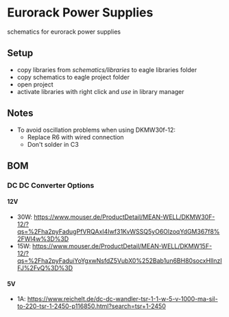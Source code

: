 # Eurorack Power Supplies

schematics for eurorack power supplies

## Setup

* copy libraries from *schematics/libraries* to eagle libraries folder
* copy schematics to eagle project folder
* open project
* activate libraries with right click and *use* in library manager

## Notes

* To avoid oscillation problems when using DKMW30f-12:
  * Replace R6 with wired connection
  * Don't solder in C3

## BOM

### DC DC Converter Options

#### 12V

* 30W: https://www.mouser.de/ProductDetail/MEAN-WELL/DKMW30F-12/?qs=%2Fha2pyFadugPfVRQAxI4Iwf31KvWSSQ5yO6OlzoqYdGM367f8%2FWl4w%3D%3D
* 15W: https://www.mouser.de/ProductDetail/MEAN-WELL/DKMW15F-12/?qs=%2Fha2pyFaduiYoYgxwNsfdZ5VubX0%252Bab1un6BH80socxHllnzIFJ%2FvQ%3D%3D

#### 5V

* 1A: https://www.reichelt.de/dc-dc-wandler-tsr-1-1-w-5-v-1000-ma-sil-to-220-tsr-1-2450-p116850.html?search=tsr+1-2450
